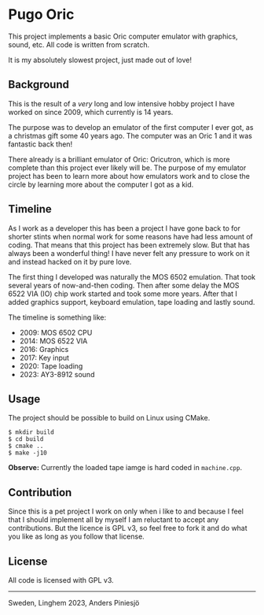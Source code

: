 # Pugo Oric

This project implements a basic Oric computer emulator with graphics, sound, etc.
All code is written from scratch.

It is my absolutely slowest project, just made out of love!

## Background

This is the result of a *very* long and low intensive hobby project I have worked on
since 2009, which currently is 14 years.

The purpose was to develop an emulator of the first computer I ever got,
as a christmas gift some 40 years ago. The computer was an Oric 1 and it
was fantastic back then!

There already is a brilliant emulator of Oric: Oricutron, which is more
complete than this project ever likely will be. The purpose of my emulator
project has been to learn more about how emulators work and to close the circle
by learning more about the computer I got as a kid.


## Timeline

As I work as a developer this has been a project I have gone back to for shorter
stints when normal work for some reasons have had less amount of coding. That means
that this project has been extremely slow. But that has always been a wonderful thing!
I have never felt any pressure to work on it and instead hacked on it by pure love.

The first thing I developed was naturally the MOS 6502 emulation. That took several
years of now-and-then coding. Then after some delay the MOS 6522 VIA (IO) chip work
started and took some more years. After that I added graphics support, keyboard
emulation, tape loading and lastly sound.

The timeline is something like:

* 2009: MOS 6502 CPU
* 2014: MOS 6522 VIA
* 2016: Graphics
* 2017: Key input
* 2020: Tape loading
* 2023: AY3-8912 sound


## Usage

The project should be possible to build on Linux using CMake.

```
$ mkdir build
$ cd build
$ cmake ..
$ make -j10
```
   
**Observe:** Currently the loaded tape iamge is hard coded in `machine.cpp`.


## Contribution

Since this is a pet project I work on only when i like to and because I feel that
I should implement all by myself I am reluctant to accept any contributions. But 
the licence is GPL v3, so feel free to fork it and do what you like as long as
you follow that license.

## License

All code is licensed with GPL v3.

---
Sweden, Linghem 2023, Anders Piniesjö

